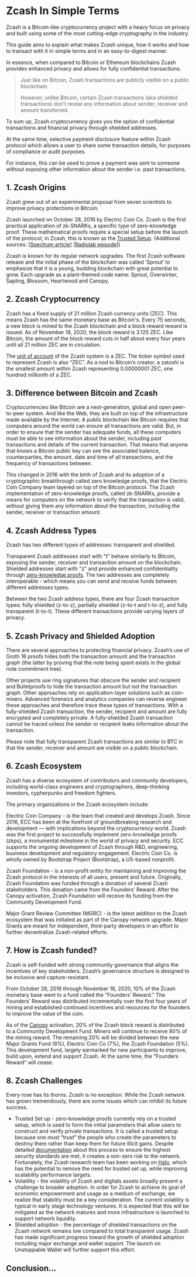 # Zcash In Simple Terms

Zcash is a Bitcoin-like cryptocurrency project with a heavy focus on privacy and built using some of the most cutting-edge cryptography in the industry. 

This guide aims to explain what makes Zcash unique, how it works and how to transact with it in simple terms and in an easy-to-digest manner.

In essence, when compared to Bitcoin or Ethereum blockchains Zcash provides enhanced privacy and allows for fully confidential transactions.

> Just like on Bitcoin, Zcash transactions are publicly visible on a public blockchain. 
>
> However, unlike Bitcoin, certain Zcash transactions (aka shielded transactions) don't reveal any information about sender, receiver and amount transferred. 

To sum up, Zcash cryptocurrency gives you the option of confidential transactions and financial privacy through shielded addresses.

At the same time, selective payment disclosure feature within Zcash protocol which allows a user to share some transaction details, for purposes of compliance or audit purposes.

For instance, this can be used to prove a payment was sent to someone without exposing other information about the sender i.e. past transactions.






## 1. Zcash Origins

Zcash grew out of an experimental proposal from seven scientists to improve privacy protections in Bitcoin. 

Zcash launched on October 28, 2016 by Electric Coin Co. Zcash is the first practical application of zk-SNARKs, a specific type of zero-knowledge proof. These mathematical proofs require a special setup before the launch of the protocol, in Zcash, this is known as the [Trusted Setup](https://z.cash/technology/paramgen/). (Additional sources: [[Spectrum article](https://spectrum.ieee.org/tech-talk/computing/networks/the-crazy-security-behind-the-birth-of-zcash)] [[Radiolab episode](https://www.wnycstudios.org/podcasts/radiolab/articles/ceremony)])

Zcash is known for its regular network upgrades. The first Zcash software release and the initial phase of the blockchain was called ‘Sprout’ to emphasize that it is a young, budding blockchain with great potential to grow. Each upgrade as a plant-themed code name: Sprout, Overwinter, Sapling, Blossom, Heartwood and Canopy.

## 2. Zcash Cryptocurrency

Zcash has a fixed supply of 21 million Zcash currency units (ZEC). This means Zcash has the same monetary base as Bitcoin's. Every 75 seconds, a new block is mined to the Zcash blockchain and a block reward reward is issued. As of November 18, 2020, the block reward is 3.125 ZEC. Like Bitcoin, the amount of the block reward cuts in half about every four years until all 21 million ZEC are in circulation.

The [unit of account](https://en.wikipedia.org/wiki/Unit_of_account) of the Zcash system is a ZEC. The ticker symbol used to represent Zcash is also “ZEC”. As a nod to Bitcoin’s creator, a zatoshi is the smallest amount within Zcash representing 0.00000001 ZEC, one hundred millionth of a ZEC.

## 3. Difference between Bitcoin and Zcash

Cryptocurrencies like Bitcoin are a next-generation, global and open peer-to-peer system. And like the Web, they are built on top of the infrastructure made available by the Internet. A public blockchain like Bitcoin requires that computers around the world can ensure all transactions are valid. But, in order to ensure that the sender has adequate funds, all these computers must be able to see information about the sender, including past transactions and details of the current transaction. That means that anyone that knows a Bitcoin public key can see the associated balance, counterparties, the amount, date and time of all transactions, and the frequency of transactions between.

This changed in 2016 with the birth of Zcash and its adoption of a cryptographic breakthrough called zero knowledge proofs, that the Electric Coin Company team layered on top of the Bitcoin protocol. The Zcash implementation of zero-knowledge proofs, called zk-SNARKs, provide a means for computers on the network to verify that the transaction is valid, without giving them any information about the transaction, including the sender, receiver or transaction amount.

## 4. Zcash Address Types

Zcash has two different types of addresses: transparent and shielded.

Transparent Zcash addresses start with "t" behave similarly to Bitcoin, exposing the sender, receiver and transaction amount on the blockchain. Shielded addresses start with "z" and provide enhanced confidentiality through [zero-knowledge proofs](https://z.cash/support/faq/#what-is-a-zero-knowledge-proof). The two addresses are completely interoperable - which means you can send and receive funds between different addresses types.

Between the two Zcash address types, there are four Zcash transaction types: fully shielded (z-to-z), partially shielded (z-to-t and t-to-z), and fully transparent (t-to-t). These different transactions provide varying layers of privacy.

## 5. Zcash Privacy and Shielded Adoption

There are several approaches to protecting financial privacy. Zcash’s use of Groth 16 proofs hides both the transaction amount and the transaction graph (the latter by proving that the note being spent exists in the global note commitment tree).

Other projects use ring signatures that obscure the sender and recipient and Bulletproofs to hide the transaction amount but not the transaction graph. Other approaches rely on application-layer solutions such as coin-mixers. Advanced forensics and analytics companies can reverse engineer these approaches and therefore trace these types of transactions. With a fully-shielded Zcash transaction, the sender, recipient and amount are fully encrypted and completely private. A fully-shielded Zcash transaction cannot be traced unless the sender or recipient leaks information about the transaction.

Please note that fully transparent Zcash transactions are similar to BTC in that the sender, receiver and amount are visible on a public blockchain.

## 6. Zcash Ecosystem

Zcash has a diverse ecosystem of contributors and community developers, including world-class engineers and cryptographers, deep-thinking investors, cypherpunks and freedom fighters.

The primary organizations in the Zcash ecosystem include:

Electric Coin Company - is the team that created and develops Zcash. Since 2016, ECC has been at the forefront of groundbreaking research and development — with implications beyond the cryptocurrency world. Zcash was the first project to successfully implement zero-knowledge proofs (zkps), a monumental milestone in the world of privacy and security. ECC supports the ongoing development of Zcash through R&D, engineering, business development and regulatory engagement. Electric Coin Co. is wholly owned by Bootstrap Project (Bootstrap), a US-based nonprofit.

Zcash Foundation - is a non-profit entity for maintaining and improving the Zcash protocol in the interests of all users, present and future. Originally, Zcash Foundation was funded through a donation of several Zcash stakeholders. This donation came from the Founders’ Reward. After the Canopy activation, Zcash Foundation will receive its funding from the Community Development Fund.

Major Grant Review Committee (MGRC) - is the latest addition to the Zcash ecosystem that was initiated as part of the Canopy network upgrade. Major Grants are meant for independent, third-party developers in an effort to further decentralize Zcash-related efforts.

## 7. How is Zcash funded?

Zcash is self-funded with strong community governance that aligns the incentives of key stakeholders. Zcash’s governance structure is designed to be inclusive and capture-resistant.

From October 28, 2016 through November 18, 2020, 10% of the Zcash monetary base went to a fund called the “Founders’ Reward.” The Founders’ Reward was distributed incrementally over the first four years of mining and established continued incentives and resources for the founders to improve the value of the coin.

As of the [Canopy](https://z.cash/upgrade/canopy/) activation, 20% of the Zcash block reward is distributed to a Community Development Fund. Miners will continue to receive 80% of the mining reward. The remaining 20% will be divided between the new Major Grants Fund (8%), Electric Coin Co (7%), the Zcash Foundation (5%). This development fund, largely earmarked for new participants to improve, build upon, extend and support Zcash. At the same time, the “Founders Reward” will cease.

## 8. Zcash Challenges

Every rose has its thorns. Zcash is no exception. While the Zcash network has grown tremendously, there are some issues which can inhibit its future success.

- Trusted Set up - zero-knowledge proofs currently rely on a trusted setup, which is used to form the initial parameters that allow users to construct and verify private transactions. It is called a trusted setup because one must “trust” the people who create the parameters to destroy them rather than keep them for future illicit gains. Despite detailed [documentation](https://z.cash/technology/paramgen/) about this process to ensure the highest security standards are met, it creates a non-zero risk to the network. Fortunately, the Zcash research team has been working on [Halo](https://electriccoin.co/blog/explaining-halo-2/), which has the potential to remove the need for trusted set up, while improving scalability performance targets.
- Volatility - the volatility of Zcash and digitals assets broadly present a challenge to broader adoption. In order for Zcash to achieve its goal of economic empowerment and usage as a medium of exchange, we realize that stability must be a key consideration. The current volatility is typical in early stage technology ventures. It is expected that this will be mitigated as the network matures and more infrastructure is launched to support network liquidity.
- Shielded adoption - the percentage of shielded transactions on the Zcash network remains low compared to total transparent usage. Zcash has made significant progress toward the growth of shielded adoption including major exchange and wallet support. The launch on Unstoppable Wallet will further support this effort.

## Conclusion...
